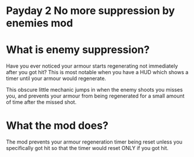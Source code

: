 # Payday 2 No more suppression by enemies mod

# What is enemy suppression?

Have you ever noticed your armour starts regenerating not immediately after you got hit? This is most notable when you have a HUD which shows a timer until your armour would regenerate.

This obscure little mechanic jumps in when the enemy shoots you misses you, and prevents your armour from being regenerated for a small amount of time after the missed shot.

# What the mod does?

The mod prevents your armour regeneration timer being reset unless you specifically got hit so that the timer would reset ONLY if you got hit.
